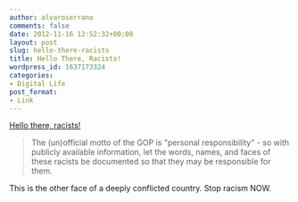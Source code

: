 ```yaml
---
author: alvaroserrano
comments: false
date: 2012-11-16 12:52:32+00:00
layout: post
slug: hello-there-racists
title: Hello There, Racists!
wordpress_id: 1637173324
categories:
- Digital Life
post_format:
- Link
---
```


[Hello there, racists!](http://hellothereracists.tumblr.com)



<blockquote>The (un)official motto of the GOP is "personal responsibility" - so with publicly available information, let the words, names, and faces of these racists be documented so that they may be responsible for them.</blockquote>



This is the other face of a deeply conflicted country. Stop racism NOW.
